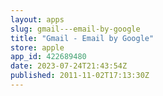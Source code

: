 ```yaml
---
layout: apps
slug: gmail---email-by-google
title: "Gmail - Email by Google"
store: apple
app_id: 422689480
date: 2023-07-24T21:43:54Z
published: 2011-11-02T17:13:30Z
---
```


